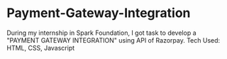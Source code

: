 # Payment-Gateway-Integration
During my internship in Spark Foundation, I got task to develop a "PAYMENT GATEWAY INTEGRATION" using API of Razorpay.
Tech Used: HTML, CSS, Javascript
